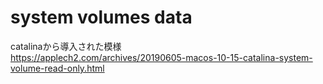 # system volumes data
catalinaから導入された模様  
https://applech2.com/archives/20190605-macos-10-15-catalina-system-volume-read-only.html
